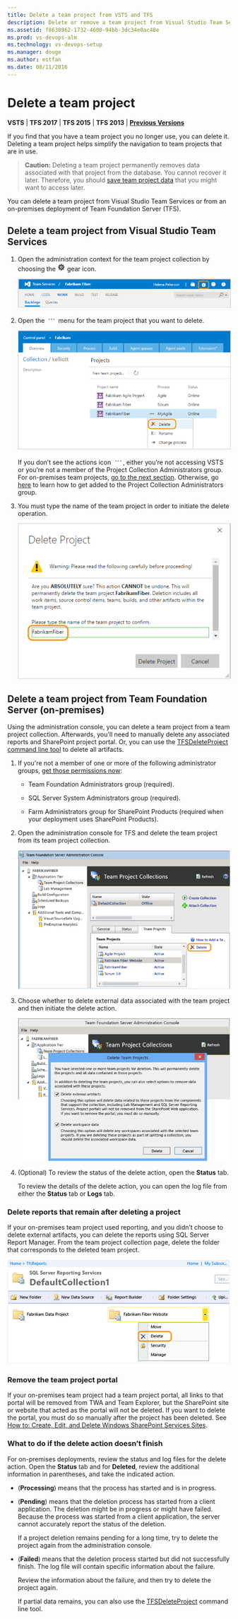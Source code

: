 ```yaml
---
title: Delete a team project from VSTS and TFS
description: Delete or remove a team project from Visual Studio Team Services (VSTS) or from Team Foundation Server (TFS)
ms.assetid: f8638962-1732-4600-94bb-3dc34e0ac48e
ms.prod: vs-devops-alm
ms.technology: vs-devops-setup
ms.manager: douge
ms.author: estfan
ms.date: 08/11/2016
---
```


# Delete a team project

**VSTS** | **TFS 2017** | **TFS 2015** | **TFS 2013** | **[Previous Versions](https://msdn.microsoft.com//library/ff357756(v=vs.110).aspx)**

If you find that you have a team project you no longer use, you can delete it. Deleting a team project helps simplify the navigation to team projects that are in use.

>**Caution:**  Deleting a team project permanently removes data associated with that project from the database. You cannot recover it later. Therefore, you should [save team project data](save-team-project-data.md) that you might want to access later.

You can delete a team project from Visual Studio Team Services or from an on-premises deployment of Team Foundation Server (TFS).

## Delete a team project from Visual Studio Team Services

1.  Open the administration context for the team project collection by choosing the ![gear icon image](_img/delete-team-project/ic623347.png) gear icon.  

	<img src="_img/open-admin-context-team-services.png" alt="Open the admin context" style="border: 1px solid #CCCCCC;" />  
  
2.  Open the ![action icon image](../work/_img/icons/actions-icon.png) menu for the team project that you want to delete.

	<img src="_img/delete-team-project-select-actions-menu.png" alt="Open the actions menu for a team project" style="border: 1px solid #CCCCCC;" />  

    If you don’t see the actions icon ![actions icon image](../work/_img/icons/actions-icon.png), either you’re not accessing VSTS or you’re not a member of the Project Collection Administrators group. For on-premises team projects, [go to the next section](#tfs). Otherwise, go [here](add-administrator-tfs.md) to learn how to get added to the Project Collection Administrators group.

3.  You must type the name of the team project in order to initiate the delete operation. 

	<img src="_img/delete-team-project-dialog.png" alt="Delete team project dialog" style="border: 1px solid #CCCCCC;" />  

<a name="delete-team-proj"></a>
## Delete a team project from Team Foundation Server (on-premises)

Using the administration console, you can delete a team project from a team project collection. Afterwards, you'll need to manually delete any associated reports and SharePoint project portal. Or, you can use the [TFSDeleteProject command line tool](../tfs-server/command-line/tfsdeleteproject-cmd.md) to delete all artifacts.

1.  If you're not a member of one or more of the following administrator groups, [get those permissions now](add-administrator-tfs.md):

    -   Team Foundation Administrators group (required).

    -   SQL Server System Administrators group (required).

    -   Farm Administrators group for SharePoint Products (required when your deployment uses SharePoint Products).

2.  Open the administration console for TFS and delete the team project from its team project collection.

    ![team project collection delete button](_img/delete-team-project/ic686856.png)

3.  Choose whether to delete external data associated with the team project and then initiate the delete action.

    ![delete team projects dialog](_img/delete-team-project/ic687180.png)

4.  (Optional) To review the status of the delete action, open the **Status** tab.

    To review the details of the delete action, you can open the log file from either the **Status** tab or **Logs** tab.


### Delete reports that remain after deleting a project

If your on-premises team project used reporting, and you didn’t choose to delete external artifacts, you can delete the reports using SQL Server Report Manager. From the team project collection page, delete the folder that corresponds to the deleted team project.

![context menu with delete command](_img/delete-team-project/ic686857.png)

### Remove the team project portal

If your on-premises team project had a team project portal, all links to that portal will be removed from TWA and Team Explorer, but the SharePoint site or website that acted as the portal will not be deleted. If you want to delete the portal, you must do so manually after the project has been deleted. See [How to: Create, Edit, and Delete Windows SharePoint Services Sites](http://go.microsoft.com/fwlink/?LinkId=131660).

### What to do if the delete action doesn’t finish

For on-premises deployments, review the status and log files for the delete action. Open the **Status** tab and for **Deleted**, review the additional information in parentheses, and take the indicated action.

-   (**Processing**) means that the process has started and is in progress.

-   (**Pending**) means that the deletion process has started from a client application. The deletion might be in progress or might have failed. Because the process was started from a client application, the server cannot accurately report the status of the deletion.

    If a project deletion remains pending for a long time, try to delete the project again from the administration console.

-   (**Failed**) means that the deletion process started but did not successfully finish. The log file will contain specific information about the failure.

    Review the information about the failure, and then try to delete the project again.

    If partial data remains, you can also use the [TFSDeleteProject](../tfs-server/command-line/tfsdeleteproject-cmd.md) command line tool.
